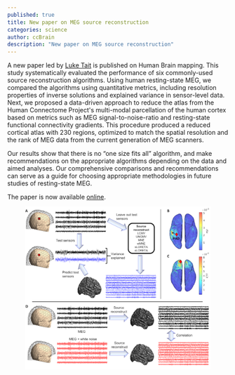 ```yaml
---
published: true
title: New paper on MEG source reconstruction
categories: science
author: ccBrain
description: "New paper on MEG source reconstruction"
---
```


A new paper led by [Luke Tait](/people/luke_tait) is published on Human Brain mapping. This study systematically evaluated the performance of six commonly-used source reconstruction algorithms. Using human resting-state MEG, we compared the algorithms using quantitative metrics, including resolution properties of inverse solutions and explained variance in sensor-level data. Next, we proposed a data-driven approach to reduce the atlas from the Human Connectome Project's multi-modal parcellation of the human cortex based on metrics such as MEG signal-to-noise-ratio and resting-state functional connectivity gradients. This procedure produced a reduced cortical atlas with 230 regions, optimized to match the spatial resolution and the rank of MEG data from the current generation of MEG scanners. 

Our results show that there is no “one size fits all” algorithm, and make recommendations on the appropriate algorithms depending on the data and aimed analyses. Our comprehensive comparisons and recommendations can serve as a guide for choosing appropriate methodologies in future studies of resting-state MEG.

The paper is now available [online](https://onlinelibrary.wiley.com/doi/full/10.1002/hbm.25578).

<figure  class="center">
    <a href="/images/photo/meg_source_paper.png"><img src="/images/photo/meg_source_paper.png" alt=""></a>
</figure>
